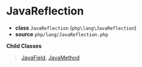 # JavaReflection

- **class** `JavaReflection` (`php\lang\JavaReflection`)
- **source** `php/lang/JavaReflection.php`

**Child Classes**

> [JavaField](https://github.com/jphp-compiler/jphp/blob/master/jphp-runtime/api-docs/classes/php/lang/JavaField.md), [JavaMethod](https://github.com/jphp-compiler/jphp/blob/master/jphp-runtime/api-docs/classes/php/lang/JavaMethod.md)